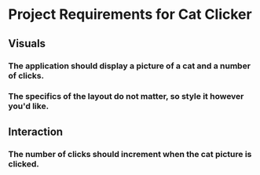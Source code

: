 # Project Requirements for Cat Clicker
## Visuals
### The application should display a picture of a cat and a number of clicks.
### The specifics of the layout do not matter, so style it however you'd like.
## Interaction
### The number of clicks should increment when the cat picture is clicked.